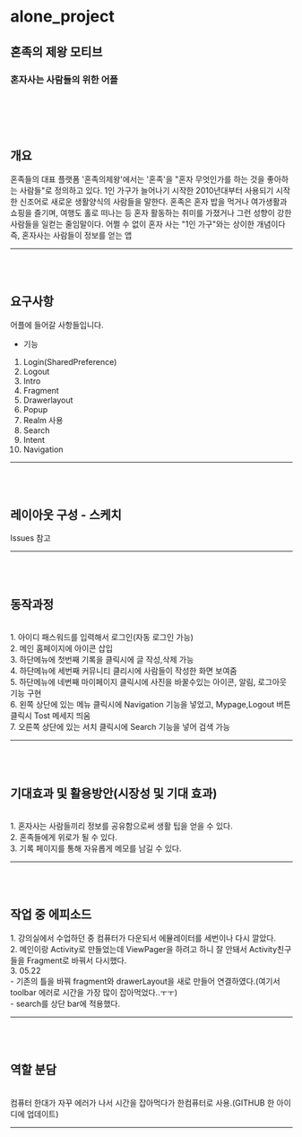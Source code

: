 # alone_project
## 혼족의 제왕 모티브
### 혼자사는 사람들의 위한 어플


<br><br>
----------------------------------------------------------------------------------
<h2>개요<br></h2>
혼족들의 대표 플랫폼 '혼족의제왕'에서는 '혼족'을 "혼자 무엇인가를 하는 것을 좋아하는 사람들"로 정의하고 있다.
1인 가구가 늘어나기 시작한 2010년대부터 사용되기 시작한 신조어로 새로운 생활양식의 사람들을 말한다. 혼족은 혼자 밥을 먹거나 여가생활과 쇼핑을 즐기며, 여행도 홀로 떠나는 등 혼자 활동하는 취미를 가졌거나 그런 성향이 강한 사람들을 일컫는 줄임말이다. 어쩔 수 없이 혼자 사는 "1인 가구"와는 상이한 개념이다
즉, 혼자사는 사람들이 정보를 얻는 앱
  
 ----------------------------------------------------------------------------------
<br><br>
<h2>요구사항<br></h2>
 어플에 들어갈 사항들입니다.<br>
  
* 기능 <br>
 1. Login(SharedPreference)
 2. Logout
 3. Intro
 4. Fragment
 5. Drawerlayout
 6. Popup
 7. Realm 사용
 8. Search
 9. Intent 
 10. Navigation
 ----------------------------------------------------------------------------------
 <br><br>
 <h2>레이아웃 구성 - 스케치</h2>
 Issues 참고 
 
   ----------------------------------------------------------------------------------
 <br><br>
 <h2>동작과정</h2><br>
  1. 아이디 패스워드를 입력해서 로그인(자동 로그인 가능)<br>
  2. 메인 홈페이지에 아이콘 삽입<br>
  3. 하단메뉴에 첫번째 기록을 클릭시에 글 작성,삭제 가능<br>
  4. 하단메뉴에 세번째 커뮤니티 클리시에 사람들이 작성한 화면 보여줌<br>
  5. 하단메뉴에 네번째 마이페이지 클릭시에 사진을 바꿀수있는 아이콘, 알림, 로그아웃 기능 구현<br>
  6. 왼쪽 상단에 있는 메뉴 클릭시에 Navigation 기능을 넣었고, Mypage,Logout 버튼 클릭시 Tost 메세지 띄움<br>
  7. 오른쪽 상단에 있는 서치 클릭시에 Search 기능을 넣어 검색 가능<br>
  
  ----------------------------------------------------------------------------------
 <br><br>
 <h2>기대효과 및 활용방안(시장성 및 기대 효과)</h2><br>
 1. 혼자사는 사람들끼리 정보를 공유함으로써 생활 팁을 얻을 수 있다.<br>
 2. 혼족들에게 위로가 될 수 있다.  <br>
 3. 기록 페이지를 통해 자유롭게 메모를 남길 수 있다. <br>
 
 ----------------------------------------------------------------------------------
<br><br>
<h2>작업 중 에피소드<br></h2>
 1. 강의실에서 수업하던 중 컴퓨터가 다운되서 에뮬레이터를 세번이나 다시 깔았다.<br>
 2. 메인이랑 Activity로 만들었는데 ViewPager을 하려고 하니 잘 안돼서 Activity친구들을 Fragment로 바꿔서 다시했다.<br>
 3. 05.22<br>
- 기존의 틀을 바꿔 fragment와 drawerLayout을 새로 만들어 연결하였다.(여기서 toolbar 에러로 시간을 가장 많이 잡아먹었다..ㅜㅜ)<br>
- search를 상단 bar에 적용했다.

----------------------------------------------------------------------------------
<br><br>
<h2>역할 분담<br></h2><br>
 컴퓨터 한대가 자꾸 에러가 나서 시간을 잡아먹다가 한컴퓨터로 사용.(GITHUB 한 아이디에 업데이트)
  
----------------------------------------------------------------------------------
